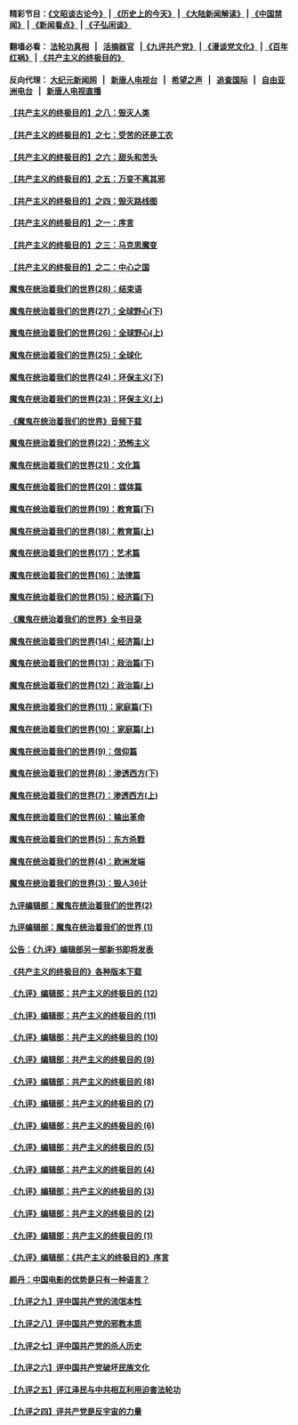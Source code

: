#### 精彩节目：[《文昭谈古论今》](http://134.209.198.168/wenzhao) | [《历史上的今天》](http://134.209.198.168/today-in-history) | [《大陆新闻解读》](http://134.209.198.168/ntdtv-comedy) | [《中国禁闻》](http://134.209.198.168/ntdtv-news) | [《新闻看点》](http://134.209.198.168/news-insight) | [《子弘闲谈》](http://134.209.198.168/zihongxiantan/) 

 #### 翻墙必看： [法轮功真相](http://134.209.198.168:10000/videos/truth.html) &nbsp;&nbsp;|&nbsp;&nbsp; [活摘器官](http://134.209.198.168:10000/videos/res/Organs/) &nbsp;&nbsp;|[《九评共产党》](http://134.209.198.168:10000/videos/jiuping) | [《漫谈党文化》](http://134.209.198.168:10000/videos/mtdwh) | [《百年红祸》](http://134.209.198.168:10000/videos/bnhh) | [《共产主义的终极目的》](http://134.209.198.168:10000/videos/res/zjmd) 

 #### 反向代理： [大纪元新闻网](http://134.209.198.168:10080/) &nbsp;&nbsp;|&nbsp;&nbsp; [新唐人电视台](http://134.209.198.168:8000/) &nbsp;&nbsp;|&nbsp;&nbsp; [希望之声](http://134.209.198.168:8200/) &nbsp;&nbsp;|&nbsp;&nbsp; [追查国际](http://134.209.198.168:10010/) &nbsp;&nbsp;|&nbsp;&nbsp; [自由亚洲电台](http://134.209.198.168:9800/) &nbsp;&nbsp;|&nbsp;&nbsp; [新唐人电视直播](http://134.209.198.168/) 

#### [【共产主义的终极目的】之八：毁灭人类](../pages/nsc422/n11108503.md?t=03131836) 

#### [【共产主义的终极目的】之七：受苦的还是工农](../pages/nsc422/n11101809.md?t=03131836) 

#### [【共产主义的终极目的】之六：甜头和苦头](../pages/nsc422/n11096971.md?t=03131836) 

#### [【共产主义的终极目的】之五：万变不离其邪](../pages/nsc422/n11091285.md?t=03131836) 

#### [【共产主义的终极目的】之四：毁灭路线图](../pages/nsc422/n11086284.md?t=03131836) 

#### [【共产主义的终极目的】之一：序言](../pages/nsc422/n11086077.md?t=03131836) 

#### [【共产主义的终极目的】之三：马克思魔变](../pages/nsc422/n11061941.md?t=03131836) 

#### [【共产主义的终极目的】之二：中心之国](../pages/nsc422/n11047728.md?t=03131836) 

#### [魔鬼在统治着我们的世界(28)：结束语](../pages/nsc422/n10936246.md?t=03131836) 

#### [魔鬼在统治着我们的世界(27)：全球野心(下)](../pages/nsc422/n10928319.md?t=03131836) 

#### [魔鬼在统治着我们的世界(26)：全球野心(上)](../pages/nsc422/n10900318.md?t=03131836) 

#### [魔鬼在统治着我们的世界(25)：全球化](../pages/nsc422/n10788205.md?t=03131836) 

#### [魔鬼在统治着我们的世界(24)：环保主义(下)](../pages/nsc422/n10695307.md?t=03131836) 

#### [魔鬼在统治着我们的世界(23)：环保主义(上)](../pages/nsc422/n10688613.md?t=03131836) 

#### [《魔鬼在统治着我们的世界》音频下载](../pages/nsc422/n10635553.md?t=03131836) 

#### [魔鬼在统治着我们的世界(22)：恐怖主义](../pages/nsc422/n10614727.md?t=03131836) 

#### [魔鬼在统治着我们的世界(21)：文化篇](../pages/nsc422/n10597706.md?t=03131836) 

#### [魔鬼在统治着我们的世界(20)：媒体篇](../pages/nsc422/n10586579.md?t=03131836) 

#### [魔鬼在统治着我们的世界(19)：教育篇(下)](../pages/nsc422/n10564808.md?t=03131836) 

#### [魔鬼在统治着我们的世界(18)：教育篇(上)](../pages/nsc422/n10526970.md?t=03131836) 

#### [魔鬼在统治着我们的世界(17)：艺术篇](../pages/nsc422/n10499093.md?t=03131836) 

#### [魔鬼在统治着我们的世界(16)：法律篇](../pages/nsc422/n10485969.md?t=03131836) 

#### [魔鬼在统治着我们的世界(15)：经济篇(下)](../pages/nsc422/n10469975.md?t=03131836) 

#### [《魔鬼在统治着我们的世界》全书目录](../pages/nsc422/n10464261.md?t=03131836) 

#### [魔鬼在统治着我们的世界(14)：经济篇(上)](../pages/nsc422/n10457370.md?t=03131836) 

#### [魔鬼在统治着我们的世界(13)：政治篇(下)](../pages/nsc422/n10448270.md?t=03131836) 

#### [魔鬼在统治着我们的世界(12)：政治篇(上)](../pages/nsc422/n10444576.md?t=03131836) 

#### [魔鬼在统治着我们的世界(11)：家庭篇(下)](../pages/nsc422/n10440961.md?t=03131836) 

#### [魔鬼在统治着我们的世界(10)：家庭篇(上)](../pages/nsc422/n10435448.md?t=03131836) 

#### [魔鬼在统治着我们的世界(9)：信仰篇](../pages/nsc422/n10432159.md?t=03131836) 

#### [魔鬼在统治着我们的世界(8)：渗透西方(下)](../pages/nsc422/n10429603.md?t=03131836) 

#### [魔鬼在统治着我们的世界(7)：渗透西方(上)](../pages/nsc422/n10426013.md?t=03131836) 

#### [魔鬼在统治着我们的世界(6)：输出革命](../pages/nsc422/n10421536.md?t=03131836) 

#### [魔鬼在统治着我们的世界(5)：东方杀戮](../pages/nsc422/n10417707.md?t=03131836) 

#### [魔鬼在统治着我们的世界(4)：欧洲发端](../pages/nsc422/n10414890.md?t=03131836) 

#### [魔鬼在统治着我们的世界(3)：毁人36计](../pages/nsc422/n10411583.md?t=03131836) 

#### [九评编辑部：魔鬼在统治着我们的世界(2)](../pages/nsc422/n10410036.md?t=03131836) 

#### [九评编辑部：魔鬼在统治着我们的世界 (1)](../pages/nsc422/n10406825.md?t=03131836) 

#### [公告：《九评》编辑部另一部新书即将发表](../pages/nsc422/n10405104.md?t=03131836) 

#### [《共产主义的终极目的》各种版本下载](../pages/nsc422/n10022138.md?t=03131836) 

#### [《九评》编辑部：共产主义的终极目的 (12)](../pages/nsc422/n9933272.md?t=03131836) 

#### [《九评》编辑部：共产主义的终极目的 (11)](../pages/nsc422/n9924973.md?t=03131836) 

#### [《九评》编辑部：共产主义的终极目的 (10)](../pages/nsc422/n9920883.md?t=03131836) 

#### [《九评》编辑部：共产主义的终极目的 (9)](../pages/nsc422/n9916363.md?t=03131836) 

#### [《九评》编辑部：共产主义的终极目的 (8)](../pages/nsc422/n9912488.md?t=03131836) 

#### [《九评》编辑部：共产主义的终极目的 (7)](../pages/nsc422/n9901176.md?t=03131836) 

#### [《九评》编辑部：共产主义的终极目的 (6)](../pages/nsc422/n9899359.md?t=03131836) 

#### [《九评》编辑部：共产主义的终极目的 (5)](../pages/nsc422/n9893174.md?t=03131836) 

#### [《九评》编辑部：共产主义的终极目的 (4)](../pages/nsc422/n9891246.md?t=03131836) 

#### [《九评》编辑部：共产主义的终极目的 (3)](../pages/nsc422/n9879879.md?t=03131836) 

#### [《九评》编辑部：共产主义的终极目的 (2)](../pages/nsc422/n9876205.md?t=03131836) 

#### [《九评》编辑部：共产主义的终极目的 (1)](../pages/nsc422/n9865857.md?t=03131836) 

#### [《九评》编辑部：《共产主义的终极目的》序言](../pages/nsc422/n9862666.md?t=03131836) 

#### [颜丹：中国电影的优势是只有一种语言？](../pages/nsc422/n9583062.md?t=03131836) 

#### [【九评之九】评中国共产党的流氓本性](../pages/nsc422/n737542.md?t=03131836) 

#### [【九评之八】评中国共产党的邪教本质](../pages/nsc422/n735942.md?t=03131836) 

#### [【九评之七】评中国共产党的杀人历史](../pages/nsc422/n733806.md?t=03131836) 

#### [【九评之六】评中国共产党破坏民族文化](../pages/nsc422/n731667.md?t=03131836) 

#### [【九评之五】评江泽民与中共相互利用迫害法轮功](../pages/nsc422/n730058.md?t=03131836) 

#### [【九评之四】评共产党是反宇宙的力量](../pages/nsc422/n727814.md?t=03131836) 

